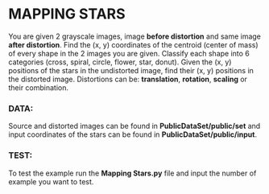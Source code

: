 # MAPPING STARS
You are given 2 grayscale images, image **before distortion** and same image **after distortion**.
Find the (x, y) coordinates of the centroid (center of mass) of every shape in the 2 images you are given. 
Classify each shape into 6 categories (cross, spiral, circle, flower, star, donut). 
Given the (x, y) positions of the stars in the undistorted image, find their (x, y) positions in the distorted image.
Distortions can be: **translation**, **rotation**, **scaling** or their combination.

### DATA: 
Source and distorted images can be found in **PublicDataSet/public/set** and input coordinates of the stars can be found in
**PublicDataSet/public/input**.

### TEST:
To test the example run the **Mapping Stars.py** file and input the number of example you want to test.
